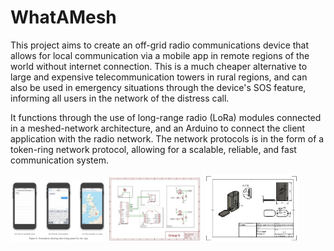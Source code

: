 # WhatAMesh
This project aims to create an off-grid radio communications device that allows for local communication via a mobile app in remote regions of the world without internet connection. This is a much cheaper alternative to large and expensive telecommunication towers in rural regions, and can also be used in emergency situations through the device's SOS feature, informing all users in the network of the distress call.

It functions through the use of long-range radio (LoRa) modules connected in a meshed-network architecture, and an Arduino to connect the client application with the radio network. The network protocols is in the form of a token-ring network protocol, allowing for a scalable, reliable, and fast communication system.

<img src="/report/app.JPG" width="30%">
<img src="/report/schematic.JPG" width="30%">
<img src="/report/cover.JPG" width="30%">
